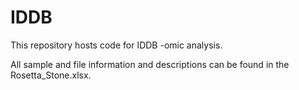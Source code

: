 # IDDB
This repository hosts code for IDDB -omic analysis.

All sample and file information and descriptions can be found in the Rosetta_Stone.xlsx.
